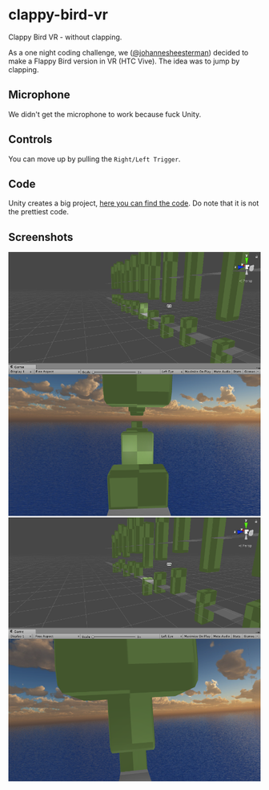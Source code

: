 # clappy-bird-vr
Clappy Bird VR - without clapping.

As a one night coding challenge, we ([@johannesheesterman](https://github.com/johannesheesterman)) decided to make a Flappy Bird version in VR (HTC Vive). The idea was to jump by clapping.

## Microphone

We didn't get the microphone to work because fuck Unity.

## Controls

You can move up by pulling the `Right/Left Trigger`. 

## Code

Unity creates a big project, [here you can find the code](https://github.com/darkeclipz/clappy-bird-vr/tree/master/Assets/Scripts). Do note that it is not the prettiest code.

## Screenshots

![screenshot1](clappy-bird-vr.PNG)
![screenshot2](clappy-bird-vr2.PNG)


